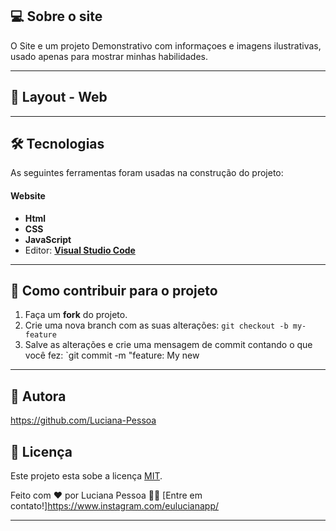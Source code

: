 ## 💻 Sobre o site

O Site e um projeto Demonstrativo com informaçoes e imagens ilustrativas, usado apenas para mostrar minhas habilidades.

---

## 🎨 Layout - Web

---

## 🛠 Tecnologias

As seguintes ferramentas foram usadas na construção do projeto:

#### **Website**  

-   **Html**
-   **CSS**
-   **JavaScript**
-   Editor:  **[Visual Studio Code](https://code.visualstudio.com/)**

---

## 💪 Como contribuir para o projeto

1. Faça um **fork** do projeto.
2. Crie uma nova branch com as suas alterações: `git checkout -b my-feature`
3. Salve as alterações e crie uma mensagem de commit contando o que você fez: `git commit -m "feature: My new 

---

## 🦸 Autora

https://github.com/Luciana-Pessoa


## 📝 Licença

Este projeto esta sobe a licença [MIT](./LICENSE).

Feito com ❤️ por Luciana Pessoa 👋🏽 [Entre em contato!]https://www.instagram.com/eulucianapp/

---
